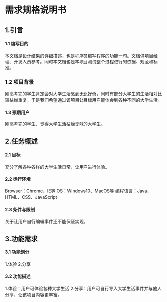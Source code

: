 # 需求规格说明书

## 1.引言
#### 1.1 编写目的
本文档是设计结果的详细描述，也是程序员编写程序的功能一句。文档供项目经理、开发人员参考。同时本文档也是本项目测试整个过程进行的依据、规范和标准。

### 1.2 项目背景
刚高考完的学生肯定会对大学生活感到无比好奇，同时有部分大学生的生活相对比较枯燥重复，于是我们希望通过该项目让目标用户能体会到各种不同的大学生活。

#### 1.3 预期用户
刚高考完的学生、觉得大学生活枯燥无味的大学生。

## 2.任务概述
#### 2.1 目标
充分了解各种各样的大学生活日常，让用户进行体验。

#### 2.2 运行环境
Browser：Chrome、IE等
OS：Windows10、MacOS等
编程语言：Java、HTML、CSS、JavaScript

#### 2.3 条件与限制
关于让用户自行编辑事件还不能保证实现。

## 3.功能需求
#### 3.1 功能划分
1.体验
2.分享

#### 3.2 功能描述
1.体验：用户可体验各种大学生活
2.分享：用户可自行导入大学生活事件并与他人分享，让该项目内容更丰富。









